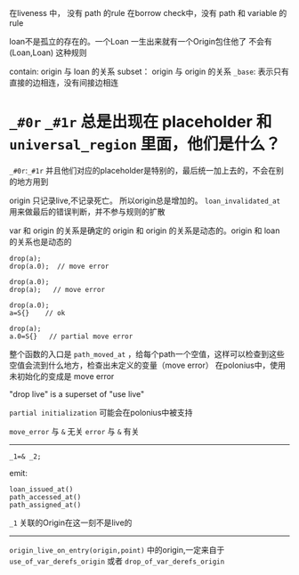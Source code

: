 在liveness 中， 没有 path 的rule
在borrow check中，没有 path 和 variable 的rule

loan不是孤立的存在的。一个Loan 一生出来就有一个Origin包住他了
不会有 (Loan,Loan) 这种规则

contain: origin 与 loan 的关系
subset： origin 与 origin 的关系
`_base`: 表示只有直接的边相连，没有间接边相连

# `_#0r` `_#1r` 总是出现在 placeholder 和 `universal_region` 里面，他们是什么？
`_#0r`:`_#1r`
并且他们对应的placeholder是特别的，最后统一加上去的，不会在别的地方用到

origin 只记录live,不记录死亡。 所以origin总是增加的。
`loan_invalidated_at` 用来做最后的错误判断，并不参与规则的扩散

var 和 origin 的关系是确定的
origin 和 origin 的关系是动态的。origin 和 loan 的关系也是动态的


```
drop(a);
drop(a.0);  // move error
```

```
drop(a.0);  
drop(a);   // move error
```

```
drop(a.0);
a=S{}    // ok
```

```
drop(a);
a.0=S{}   // partial move error
```


整个函数的入口是 `path_moved_at` ，给每个path一个空值，这样可以检查到这些空值会流到什么地方，检查出未定义的变量（move error）
在polonius中，使用未初始化的变成是 move error

"drop live" is a superset of "use live" 

`partial initialization` 可能会在polonius中被支持


`move_error` 与 `&` 无关
`error` 与 `&` 有关

-------------------

```
_1=& _2;
```
emit:
```
loan_issued_at()
path_accessed_at()
path_assigned_at()
```
`_1` 关联的Origin在这一刻不是live的

-------------------

`origin_live_on_entry(origin,point)` 中的origin,一定来自于 ` use_of_var_derefs_origin` 或者 `drop_of_var_derefs_origin`


